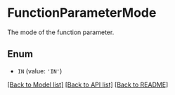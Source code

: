 # FunctionParameterMode

The mode of the function parameter.

## Enum

* `IN` (value: `'IN'`)

[[Back to Model list]](../README.md#documentation-for-models) [[Back to API list]](../README.md#documentation-for-api-endpoints) [[Back to README]](../README.md)



